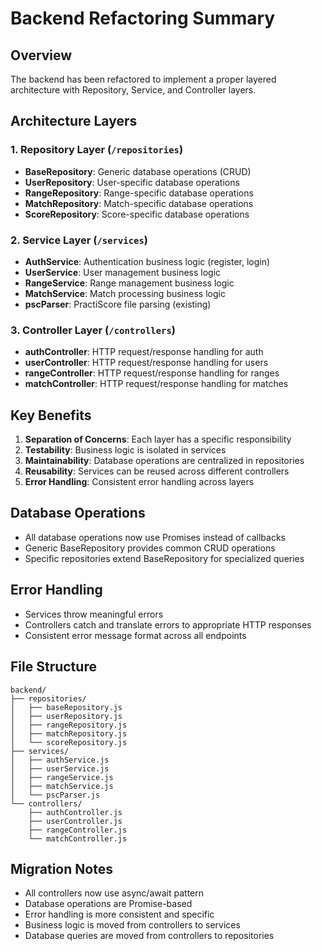 # Backend Refactoring Summary

## Overview
The backend has been refactored to implement a proper layered architecture with Repository, Service, and Controller layers.

## Architecture Layers

### 1. Repository Layer (`/repositories`)
- **BaseRepository**: Generic database operations (CRUD)
- **UserRepository**: User-specific database operations
- **RangeRepository**: Range-specific database operations  
- **MatchRepository**: Match-specific database operations
- **ScoreRepository**: Score-specific database operations

### 2. Service Layer (`/services`)
- **AuthService**: Authentication business logic (register, login)
- **UserService**: User management business logic
- **RangeService**: Range management business logic
- **MatchService**: Match processing business logic
- **pscParser**: PractiScore file parsing (existing)

### 3. Controller Layer (`/controllers`)
- **authController**: HTTP request/response handling for auth
- **userController**: HTTP request/response handling for users
- **rangeController**: HTTP request/response handling for ranges
- **matchController**: HTTP request/response handling for matches

## Key Benefits

1. **Separation of Concerns**: Each layer has a specific responsibility
2. **Testability**: Business logic is isolated in services
3. **Maintainability**: Database operations are centralized in repositories
4. **Reusability**: Services can be reused across different controllers
5. **Error Handling**: Consistent error handling across layers

## Database Operations
- All database operations now use Promises instead of callbacks
- Generic BaseRepository provides common CRUD operations
- Specific repositories extend BaseRepository for specialized queries

## Error Handling
- Services throw meaningful errors
- Controllers catch and translate errors to appropriate HTTP responses
- Consistent error message format across all endpoints

## File Structure
```
backend/
├── repositories/
│   ├── baseRepository.js
│   ├── userRepository.js
│   ├── rangeRepository.js
│   ├── matchRepository.js
│   └── scoreRepository.js
├── services/
│   ├── authService.js
│   ├── userService.js
│   ├── rangeService.js
│   ├── matchService.js
│   └── pscParser.js
└── controllers/
    ├── authController.js
    ├── userController.js
    ├── rangeController.js
    └── matchController.js
```

## Migration Notes
- All controllers now use async/await pattern
- Database operations are Promise-based
- Error handling is more consistent and specific
- Business logic is moved from controllers to services
- Database queries are moved from controllers to repositories